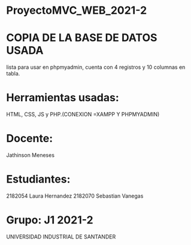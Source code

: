 # ProyectoMVC_WEB_2021-2

# COPIA DE LA BASE DE DATOS USADA
lista para usar en phpmyadmin, cuenta con 4 registros y 10 columnas en tabla.

# Herramientas usadas: 
HTML, CSS, JS y PHP.(CONEXION =XAMPP Y PHPMYADMIN)
# Docente: 
Jathinson Meneses

# Estudiantes:
2182054 Laura Hernandez
2182070 Sebastian Vanegas

# Grupo: J1 2021-2

UNIVERSIDAD INDUSTRIAL DE SANTANDER
